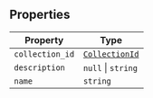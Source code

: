 ## Properties

| Property | Type |
| ------ | ------ |
| <a id="collection_id"></a> `collection_id` | [`CollectionId`](../../../../MetabaseProvider/internal-types/type-aliases/CollectionId.md) |
| <a id="description"></a> `description` | `null` \| `string` |
| <a id="name"></a> `name` | `string` |

